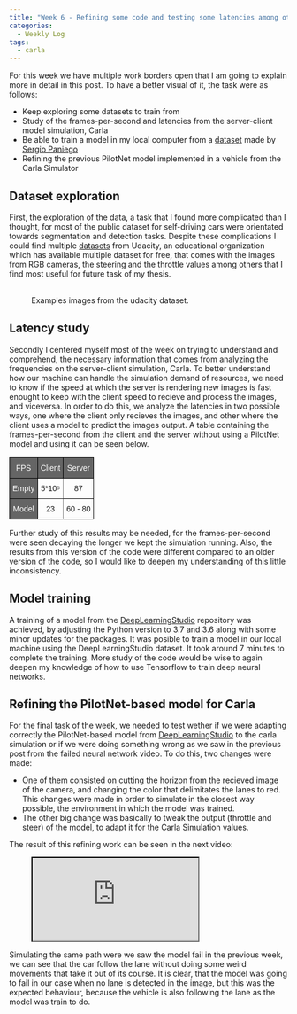 ```yaml
---
title: "Week 6 - Refining some code and testing some latencies among others..."
categories:
  - Weekly Log
tags:
  - carla
---
```


For this week we have multiple work borders open that I am going to explain more in detail in this post. To have a better visual of it, the task were as follows:

- Keep exploring some datasets to train from
- Study of the frames-per-second and latencies from the server-client model simulation, Carla
- Be able to train a model in my local computer from a [dataset](https://github.com/JdeRobot/DeepLearningStudio/tree/main/Formula1-FollowLine/tensorflow) made by [Sergio Paniego](https://sergiopaniego.github.io/)
- Refining the previous PilotNet model implemented in a vehicle from the Carla Simulator

## Dataset exploration

First, the exploration of the data, a task that I found more complicated than I thought, for most of the public dataset for self-driving cars were orientated towards segmentation and detection tasks. Despite these complications I could find multiple [datasets](https://academictorrents.com/userdetails.php?id=5125) from Udacity, an educational organization which has available multiple dataset for free, that comes with the images from RGB cameras, the steering and the throttle values among others that I find most useful for future task of my thesis.

<figure class="half">
  <img src="{{ site.url }}{{ site.baseurl }}/assets/images/udacity_1.jpg" alt="">
  <img src="{{ site.url }}{{ site.baseurl }}/assets/images/udacity_2.jpg" alt="">
  <figcaption>Examples images from the udacity dataset.</figcaption>
</figure>

## Latency study

Secondly I centered myself most of the week on trying to understand and comprehend, the necessary information that comes from analyzing the frequencies on the server-client simulation, Carla. To better understand how our machine can handle the simulation demand of resources, we need to know if the speed at which the server is rendering new images is fast enought to keep with the client speed to recieve and process the images, and viceversa. In order to do this, we analyze the latencies in two possible ways, one where the client only recieves the images, and other where the client uses a model to predict the images output. A table containing the frames-per-second from the client and the server without using a PilotNet model and using it can be seen below.

<table style="border-collapse:collapse;border-spacing:0" class="tg"><thead><tr><th style="background-color:#656565;border-color:#000000;border-style:solid;border-width:1px;color:#ffffff;font-family:Arial, sans-serif;font-size:14px;font-weight:normal;overflow:hidden;padding:10px 5px;text-align:center;vertical-align:top;word-break:normal">FPS</th><th style="background-color:#656565;border-color:#000000;border-style:solid;border-width:1px;color:#ffffff;font-family:Arial, sans-serif;font-size:14px;font-weight:normal;overflow:hidden;padding:10px 5px;text-align:center;vertical-align:top;word-break:normal" colspan="2">Client</th><th style="background-color:#656565;border-color:black;border-style:solid;border-width:1px;color:#ffffff;font-family:Arial, sans-serif;font-size:14px;font-weight:normal;overflow:hidden;padding:10px 5px;text-align:center;vertical-align:top;word-break:normal">Server</th></tr></thead><tbody><tr><td style="background-color:#656565;border-color:#000000;border-style:solid;border-width:1px;color:#ffffff;font-family:Arial, sans-serif;font-size:14px;overflow:hidden;padding:10px 5px;text-align:center;vertical-align:top;word-break:normal">Empty</td><td style="border-color:inherit;border-style:solid;border-width:1px;font-family:Arial, sans-serif;font-size:14px;overflow:hidden;padding:10px 5px;text-align:center;vertical-align:top;word-break:normal" colspan="2">5*10⁵</td><td style="border-color:black;border-style:solid;border-width:1px;font-family:Arial, sans-serif;font-size:14px;overflow:hidden;padding:10px 5px;text-align:center;vertical-align:top;word-break:normal">87</td></tr><tr><td style="background-color:#656565;border-color:#000000;border-style:solid;border-width:1px;color:#ffffff;font-family:Arial, sans-serif;font-size:14px;overflow:hidden;padding:10px 5px;text-align:center;vertical-align:top;word-break:normal">Model<br></td><td style="border-color:inherit;border-style:solid;border-width:1px;font-family:Arial, sans-serif;font-size:14px;overflow:hidden;padding:10px 5px;text-align:center;vertical-align:top;word-break:normal" colspan="2">23</td><td style="border-color:black;border-style:solid;border-width:1px;font-family:Arial, sans-serif;font-size:14px;overflow:hidden;padding:10px 5px;text-align:center;vertical-align:top;word-break:normal">60 - 80</td></tr></tbody></table>

Further study of this results may be needed, for the frames-per-second were seen decaying the longer we kept the simulation running. Also, the results from this version of the code were different compared to an older version of the code, so I would like to deepen my understanding of this little inconsistency.

## Model training

A training of a model from the [DeepLearningStudio](https://github.com/JdeRobot/DeepLearningStudio) repository was achieved, by adjusting the Python version to 3.7 and 3.6 along with some minor updates for the packages. It was posible to train a model in our local machine using the DeepLearningStudio dataset. It took around 7 minutes to complete the training. More study of the code would be wise to again deepen my knowledge of how to use Tensorflow to train deep neural networks.

## Refining the PilotNet-based model for Carla

For the final task of the week, we needed to test wether if we were adapting correctly the PilotNet-based model from [DeepLearningStudio](https://github.com/JdeRobot/DeepLearningStudio) to the carla simulation or if we were doing something wrong as we saw in the previous post from the failed neural network video. To do this, two changes were made:

- One of them consisted on cutting the horizon from the recieved image of the camera, and changing the color that delimitates the lanes to red. This changes were made in order to simulate in the closest way possible, the environment in which the model was trained.
- The other big change was basically to tweak the output (throttle and steer) of the model, to adapt it for the Carla Simulation values.

The result of this refining work can be seen in the next video:

<figure class="align-center">
    <a href=""><iframe src="https://www.youtube.com/embed/hZHqT77YTVU"></iframe></a>
</figure>

Simulating the same path were we saw the model fail in the previous week, we can see that the car follow the lane without doing some weird movements that take it out of its course. It is clear, that the model was going to fail in our case when no lane is detected in the image, but this was the expected behaviour, because the vehicle is also following the lane as the model was train to do.